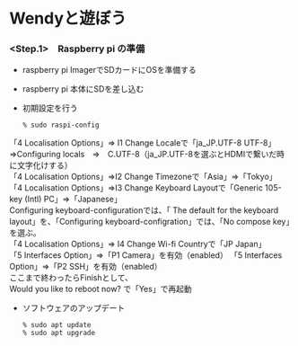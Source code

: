 # Wendyと遊ぼう

### <Step.1>　Raspberry pi の準備
- raspberry pi ImagerでSDカードにOSを準備する

- raspberry pi 本体にSDを差し込む
    
    
- 初期設定を行う  
    ```
    % sudo raspi-config
    ```
「4 Localisation Options」⇒ I1 Change Localeで「ja_JP.UTF-8 UTF-8」　⇒Configuring locals　⇒　C.UTF-8（ja_JP.UTF-8を選ぶとHDMIで繋いだ時に文字化けする）  
「4 Localisation Options」⇒I2 Change Timezoneで「Asia」⇒「Tokyo」  
「4 Localisation Options」⇒I3 Change Keyboard Layoutで「Generic 105-key (Intl) PC」⇒「Japanese」  
Configuring keyboard-configurationでは、「 The default for the keyboard layout」を、「Configuring keyboard-configration」では、「No compose key」を選ぶ。  
「4 Localisation Options」⇒ I4 Change Wi-fi Countryで「JP Japan」    
「5 Interfaces Option」⇒「P1 Camera」を有効（enabled） 
「5 Interfaces Option」⇒「P2 SSH」を有効（enabled）  
ここまで終わったらFinishとして、  
Would you like to reboot now? で「Yes」で再起動  

- ソフトウェアのアップデート  
    ```
    % sudo apt update
    % sudo apt upgrade
    ```
